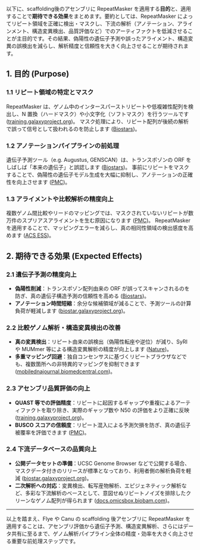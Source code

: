 以下に、scaffolding後のアセンブリに RepeatMasker を適用する**目的**と、適用することで**期待できる効果**をまとめます。要約としては、RepeatMasker によってリピート領域を正確に検出・マスクし、下流の解析（アノテーション、アラインメント、構造変異検出、品質評価など）でのアーティファクトを低減させることが主目的です。その結果、偽陽性の遺伝子予測や誤ったアライメント、構造変異の誤検出を減らし、解析精度と信頼性を大きく向上させることが期待されます。

## 1. 目的 (Purpose)

### 1.1 リピート領域の特定とマスク

RepeatMasker は、ゲノム中のインタースパーストリピートや低複雑性配列を検出し、N 置換（ハードマスク）や小文字化（ソフトマスク）を行うツールです ([training.galaxyproject.org][1])。
マスク処理により、リピート配列が後続の解析で誤って信号として扱われるのを防止します ([Biostars][2])。

### 1.2 アノテーションパイプラインの前処理

遺伝子予測ツール（e.g. Augustus, GENSCAN）は、トランスポゾンの ORF をしばしば「本来の遺伝子」と誤認します ([Biostars][2])。
事前にリピートをマスクすることで、偽陽性の遺伝子モデル生成を大幅に抑制し、アノテーションの正確性を向上させます ([PMC][3])。

### 1.3 アライメントや比較解析の精度向上

複数ゲノム間比較やリードのマッピングでは、マスクされていないリピートが数万件のスプリアスアライメントを生む原因になります ([PMC][4])。
RepeatMasker を適用することで、マッピングエラーを減らし、真の相同性領域の検出感度を高めます ([ACS ESS][5])。

## 2. 期待できる効果 (Expected Effects)

### 2.1 遺伝子予測の精度向上

* **偽陽性削減**：トランスポゾン配列由来の ORF が誤ってスキャンされるのを防ぎ、真の遺伝子構造予測の信頼性を高める ([Biostars][2])。
* **アノテーション時間短縮**：余分な候補領域が減ることで、予測ツールの計算負荷が軽減します ([biostar.galaxyproject.org][6])。

### 2.2 比較ゲノム解析・構造変異検出の改善

* **真の変異検出**：リピート由来の誤検出（偽陽性転座や逆位）が減り、SyRI や MUMmer 等による構造変異解析の精度が向上します ([Nature][7])。
* **多重マッピング回避**：独自コンセンサスに基づくリピートブラウザなどでも、複数箇所への非特異的マッピングを抑制できます ([mobilednajournal.biomedcentral.com][8])。

### 2.3 アセンブリ品質評価の向上

* **QUAST 等での評価精度**：リピートに起因するギャップや重複によるアーティファクトを取り除き、実際のギャップ数や N50 の評価をより正確に反映 ([training.galaxyproject.org][1])。
* **BUSCO スコアの信頼度**：リピート混入による予測欠損を防ぎ、真の遺伝子被覆率を評価できます ([PMC][3])。

### 2.4 下流データベースの品質向上

* **公開データセットの準備**：UCSC Genome Browser などで公開する場合、マスクデータ付きのリリースが標準となっており、利用者側の解析負荷を軽減 ([biostar.galaxyproject.org][6])。
* **二次解析への対応**：変異検出、転写産物解析、エピジェネティック解析など、多彩な下流解析のベースとして、意図せぬリピートノイズを排除したクリーンなゲノム配列が得られます ([docs.omicsbox.biobam.com][9])。

---

以上を踏まえ、Flye や Canu の scaffolding 後アセンブリに RepeatMasker を適用することは、アセンブリ評価から遺伝子予測、構造変異解析、さらにはデータ共有に至るまで、ゲノム解析パイプライン全体の精度・効率を大きく向上させる重要な前処理ステップです。

[1]: https://training.galaxyproject.org/training-material/topics/genome-annotation/tutorials/repeatmasker/tutorial.html?utm_source=chatgpt.com "Genome Annotation / Masking repeats with RepeatMasker / Hands-on"
[2]: https://www.biostars.org/p/169981/?utm_source=chatgpt.com "how do I run repeat masker - Biostars"
[3]: https://pmc.ncbi.nlm.nih.gov/articles/PMC7565776/?utm_source=chatgpt.com "Review on the Computational Genome Annotation of Sequences ..."
[4]: https://pmc.ncbi.nlm.nih.gov/articles/PMC11185745/?utm_source=chatgpt.com "ULTRA-Effective Labeling of Repetitive Genomic Sequence - PMC"
[5]: https://acsess.onlinelibrary.wiley.com/doi/pdf/10.1002/tpg2.20204?utm_source=chatgpt.com "A multiple alignment workflow shows the effect of repeat masking ..."
[6]: https://biostar.galaxyproject.org/p/25470/index.html?utm_source=chatgpt.com "when is repeatmasker used in data analysis pipelines? - Galaxy Help"
[7]: https://www.nature.com/articles/s42003-023-05322-y?utm_source=chatgpt.com "Repetitive DNA sequence detection and its role in the human genome"
[8]: https://mobilednajournal.biomedcentral.com/articles/10.1186/s13100-020-00208-w?utm_source=chatgpt.com "The UCSC repeat browser allows discovery and visualization of ..."
[9]: https://docs.omicsbox.biobam.com/latest/Repeat-Masking/?utm_source=chatgpt.com "Repeat Masking - OmicsBox User Manual - BioBam"
